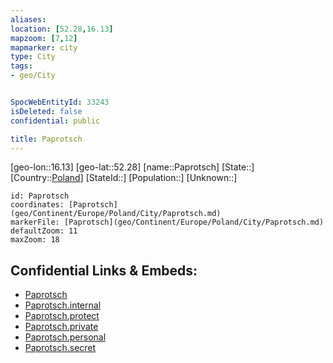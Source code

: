 ```yaml
---
aliases: 
location: [52.28,16.13]
mapzoom: [7,12] 
mapmarker: city 
type: City
tags:
- geo/City


SpocWebEntityId: 33243
isDeleted: false
confidential: public

title: Paprotsch
---
```

[geo-lon::16.13]
[geo-lat::52.28]
[name::Paprotsch]
[State::]
[Country::[Poland](geo/Continent/Europe/Poland.md)]
[StateId::]
[Population::]
[Unknown::]


```leaflet
id: Paprotsch
coordinates: [Paprotsch](geo/Continent/Europe/Poland/City/Paprotsch.md)
markerFile: [Paprotsch](geo/Continent/Europe/Poland/City/Paprotsch.md)
defaultZoom: 11 
maxZoom: 18
```


## Confidential Links & Embeds: 
- [Paprotsch](../../../../../../_public/geo/Continent/Europe/Poland/City/Paprotsch.md) 
- [Paprotsch.internal](../../../../../../_internal/geo/Continent/Europe/Poland/City/Paprotsch.internal.md) 
- [Paprotsch.protect](../../../../../../_protect/geo/Continent/Europe/Poland/City/Paprotsch.protect.md) 
- [Paprotsch.private](../../../../../../_private/geo/Continent/Europe/Poland/City/Paprotsch.private.md) 
- [Paprotsch.personal](../../../../../../_personal/geo/Continent/Europe/Poland/City/Paprotsch.personal.md) 
- [Paprotsch.secret](../../../../../../_secret/geo/Continent/Europe/Poland/City/Paprotsch.secret.md) 
